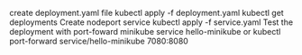 create deployment.yaml file
    kubectl apply -f deployment.yaml
    kubectl get deployments
Create nodeport service
    kubectl apply -f service.yaml
Test the deployment with port-foward
    minikube service hello-minikube or kubectl port-forward service/hello-minikube 7080:8080
